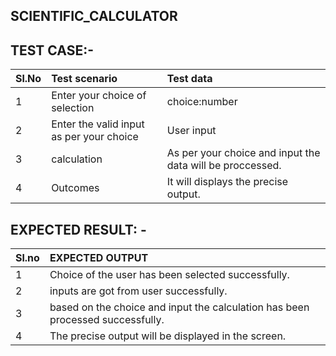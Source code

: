 
## SCIENTIFIC_CALCULATOR
 

## TEST CASE:-

| Sl.No | Test scenario| Test data |
|:----|:------------|:--------|
|1| Enter your choice of selection| choice:number|
|2| Enter the valid input as per your choice|User input|                                                                                                 
|3|	calculation|As per your choice and input the data will be proccessed.|
|4|	Outcomes|It will displays the precise output. |



## EXPECTED RESULT: -

|Sl.no| EXPECTED OUTPUT|
|:----|:---------------|
|1|	Choice of the user has been selected successfully.|
|2|	inputs are got from user successfully.|
|3| based on the choice and input the calculation has been processed successfully.|
|4|	The precise output will be displayed in the screen.|
